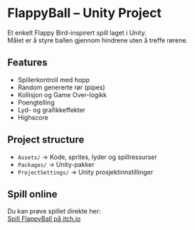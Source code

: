 # FlappyBall – Unity Project  
Et enkelt Flappy Bird-inspirert spill laget i Unity.  
Målet er å styre ballen gjennom hindrene uten å treffe rørene.  

## Features
- Spillerkontroll med hopp
- Random genererte rør (pipes)
- Kollisjon og Game Over-logikk
- Poengtelling
- Lyd- og grafikkeffekter
- Highscore

## Project structure
- `Assets/` -> Kode, sprites, lyder og spillressurser
- `Packages/` -> Unity-pakker
- `ProjectSettings/` -> Unity prosjektinnstillinger

## Spill online
Du kan prøve spillet direkte her:  
[Spill FlappyBall på itch.io](https://ermir-mehaj.itch.io/flappyball-demo) 
